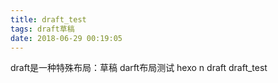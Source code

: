 ```yaml
---
title: draft_test
tags: draft草稿
date: 2018-06-29 00:19:05
---
```


draft是一种特殊布局：草稿
darft布局测试
hexo n draft draft_test

